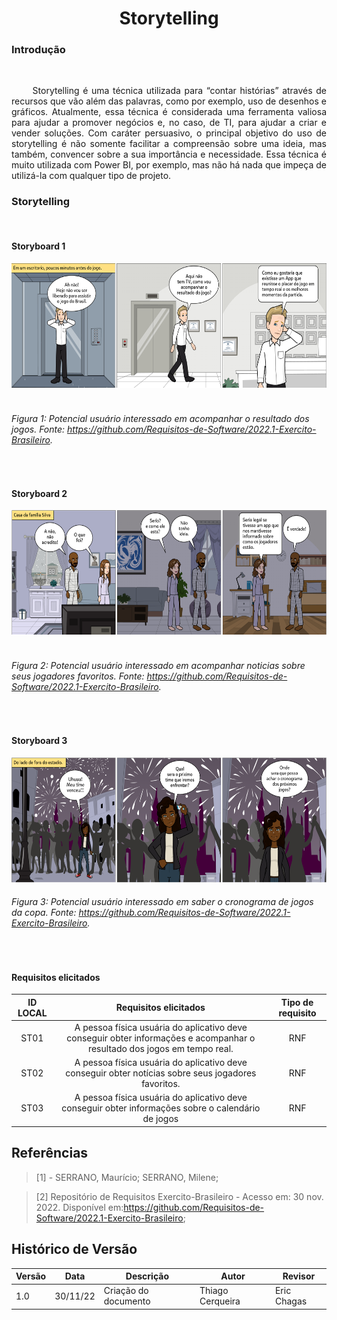 # <center> Storytelling

### Introdução

</br>
  
<p align="justify">&emsp;&emsp;
    Storytelling é uma técnica utilizada para “contar histórias” através de recursos que vão além das palavras, como por exemplo, uso de desenhos e gráficos. Atualmente, essa técnica é considerada uma ferramenta valiosa para ajudar a promover negócios e, no caso, de TI, para ajudar a criar e vender soluções.
    Com caráter persuasivo, o principal objetivo do uso de storytelling é não somente facilitar a compreensão sobre uma ideia, mas também, convencer sobre a sua importância e necessidade. Essa técnica é muito utilizada com Power BI, por exemplo, mas não há nada que impeça de utilizá-la com qualquer tipo de projeto.
</p>

### Storytelling
</br>

#### Storyboard 1
  
<div align="center">
<img src="https://raw.githubusercontent.com/Requisitos-de-Software/2022.2-FifaPlus/main/docs/img/ST01.png" width="700px" height="200px">
</div>
</br>
    
######     Figura 1: Potencial usuário interessado em acompanhar o resultado dos jogos. Fonte: https://github.com/Requisitos-de-Software/2022.1-Exercito-Brasileiro.

</br>

#### Storyboard 2 
  

<div align="center">
<img src="https://raw.githubusercontent.com/Requisitos-de-Software/2022.2-FifaPlus/main/docs/img/ST02.png" width="700px" height="200px">
</div>
</br>

######     Figura 2: Potencial usuário interessado em acompanhar noticias sobre seus jogadores favoritos. Fonte: https://github.com/Requisitos-de-Software/2022.1-Exercito-Brasileiro.

</br>

#### Storyboard 3 
  

<div align="center">
 <img src="https://raw.githubusercontent.com/Requisitos-de-Software/2022.2-FifaPlus/main/docs/img/ST03.png" width="700px" height="200px">
</div>

######     Figura 3: Potencial usuário interessado em saber o cronograma de jogos da copa. Fonte: https://github.com/Requisitos-de-Software/2022.1-Exercito-Brasileiro.

</br>

#### Requisitos elicitados

| ID LOCAL| Requisitos elicitados | Tipo de requisito |
|:--:|:--:|:--:|
|ST01| A pessoa física usuária do aplicativo deve conseguir obter informações e acompanhar o resultado dos jogos em tempo real. | RNF |
|ST02| A pessoa física usuária do aplicativo deve conseguir obter notícias sobre seus jogadores favoritos.  | RNF |
|ST03| A pessoa física usuária do aplicativo deve conseguir obter informações sobre o calendário de jogos | RNF |

## Referências
> [1] - SERRANO, Maurício; SERRANO, Milene;

> [2] Repositório de Requisitos Exercito-Brasileiro - Acesso em: 30 nov. 2022. Disponível em:<https://github.com/Requisitos-de-Software/2022.1-Exercito-Brasileiro>;

## Histórico de Versão

| Versão | Data | Descrição | Autor | Revisor |
|--------|------|-----------|-------|---------|
| 1.0 | 30/11/22 | Criação do documento | Thiago Cerqueira | Eric Chagas |

